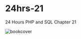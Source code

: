 # 24hrs-21
24 Hours PHP and SQL Chapter 21

![bookcover](http://s17.postimg.org/5jnpef1wv/2015_10_17_23h46_52.png)
